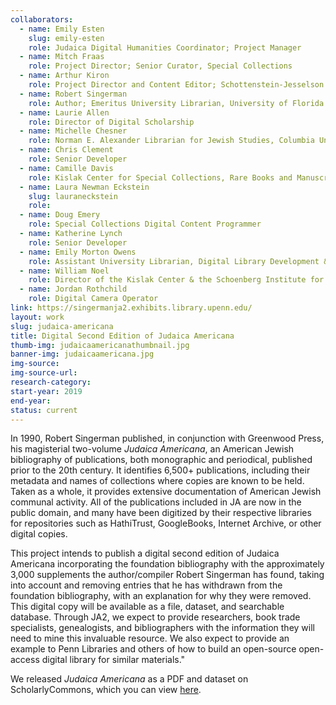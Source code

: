 ```yaml
---
collaborators: 
  - name: Emily Esten
    slug: emily-esten
    role: Judaica Digital Humanities Coordinator; Project Manager
  - name: Mitch Fraas 
    role: Project Director; Senior Curator, Special Collections
  - name: Arthur Kiron 
    role: Project Director and Content Editor; Schottenstein-Jesselson Curator of Judaica Collections
  - name: Robert Singerman
    role: Author; Emeritus University Librarian, University of Florida
  - name: Laurie Allen
    role: Director of Digital Scholarship 
  - name: Michelle Chesner
    role: Norman E. Alexander Librarian for Jewish Studies, Columbia University (New York, NY)
  - name: Chris Clement 
    role: Senior Developer 
  - name: Camille Davis
    role: Kislak Center for Special Collections, Rare Books and Manuscripts; University of Virginia Rare Book School
  - name: Laura Newman Eckstein
    slug: lauraneckstein
    role: 
  - name: Doug Emery
    role: Special Collections Digital Content Programmer
  - name: Katherine Lynch
    role: Senior Developer
  - name: Emily Morton Owens
    role: Assistant University Librarian, Digital Library Development & Systems
  - name: William Noel
    role: Director of the Kislak Center & the Schoenberg Institute for Manuscript Studies
  - name: Jordan Rothchild
    role: Digital Camera Operator  
link: https://singermanja2.exhibits.library.upenn.edu/
layout: work
slug: judaica-americana
title: Digital Second Edition of Judaica Americana 
thumb-img: judaicaamericanathumbnail.jpg
banner-img: judaicaamericana.jpg
img-source: 
img-source-url: 
research-category: 
start-year: 2019
end-year: 
status: current
---
```

In 1990, Robert Singerman published, in conjunction with Greenwood Press, his magisterial two-volume *Judaica Americana*, an American Jewish bibliography of publications, both monographic and periodical, published prior to the 20th century. It identifies 6,500+ publications, including their metadata and names of collections where copies are known to be held. Taken as a whole, it provides extensive documentation of American Jewish communal activity. All of the publications included in JA are now in the public domain, and many have been digitized by their respective libraries for repositories such as HathiTrust, GoogleBooks, Internet Archive, or other digital copies. 

This project intends to publish a digital second edition of Judaica Americana incorporating the foundation bibliography with the approximately 3,000 supplements the author/compiler Robert Singerman has found, taking into account and removing entries that he has withdrawn from the foundation bibliography, with an explanation for why they were removed. This digital copy will be available as a file, dataset, and searchable database. Through JA2, we expect to provide researchers, book trade specialists, genealogists, and bibliographers with the information they will need to mine this invaluable resource. We also expect to provide an example to Penn Libraries and others of how to build an open-source open-access digital library for similar materials."

We released *Judaica Americana* as a PDF and dataset on ScholarlyCommons, which you can view [here](https://repository.upenn.edu/judaica_americana/). 
